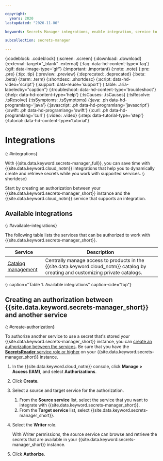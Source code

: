 ```yaml
---

copyright:
  years: 2020
lastupdated: "2020-11-06"

keywords: Secrets Manager integrations, enable integration, service to service, grant access between services

subcollection: secrets-manager

---
```


{:codeblock: .codeblock}
{:screen: .screen}
{:download: .download}
{:external: target="_blank" .external}
{:faq: data-hd-content-type='faq'}
{:gif: data-image-type='gif'}
{:important: .important}
{:note: .note}
{:pre: .pre}
{:tip: .tip}
{:preview: .preview}
{:deprecated: .deprecated}
{:beta: .beta}
{:term: .term}
{:shortdesc: .shortdesc}
{:script: data-hd-video='script'}
{:support: data-reuse='support'}
{:table: .aria-labeledby="caption"}
{:troubleshoot: data-hd-content-type='troubleshoot'}
{:help: data-hd-content-type='help'}
{:tsCauses: .tsCauses}
{:tsResolve: .tsResolve}
{:tsSymptoms: .tsSymptoms}
{:java: .ph data-hd-programlang='java'}
{:javascript: .ph data-hd-programlang='javascript'}
{:swift: .ph data-hd-programlang='swift'}
{:curl: .ph data-hd-programlang='curl'}
{:video: .video}
{:step: data-tutorial-type='step'}
{:tutorial: data-hd-content-type='tutorial'}

# Integrations
{: #integrations}

With {{site.data.keyword.secrets-manager_full}}, you can save time with {{site.data.keyword.cloud_notm}} integrations that help you to dynamically create and retrieve secrets while you work with supported services.
{: shortdesc}

Start by creating an authorization between your {{site.data.keyword.secrets-manager_short}} instance and the {{site.data.keyword.cloud_notm}} service that supports an integration. 

## Available integrations
{: #available-integrations}

The following table lists the services that can be authorized to work with {{site.data.keyword.secrets-manager_short}}.

| Service | Description |
| ------------------ | ----------- |
| [Catalog management](/docs/account?topic=account-create-private-catalog) | Centrally manage access to products in the {{site.data.keyword.cloud_notm}} catalog by creating and customizing private catalogs.    |
{: caption="Table 1. Available integrations" caption-side="top"}

## Creating an authorization between {{site.data.keyword.secrets-manager_short}} and another service
{: #create-authorization}

To authorize another service to use a secret that's stored your {{site.data.keyword.secrets-manager_short}} instance, you can [create an authorization between the services](/docs/account?topic=account-serviceauth). Be sure that you have the [**SecretsReader** service role or higher](/docs/secrets-manager?topic=secrets-manager-iam) on your {{site.data.keyword.secrets-manager_short}} instance.

1. In the {{site.data.keyword.cloud_notm}} console, click **Manage > Access (IAM)**, and select **Authorizations**.
2. Click **Create**.
3. Select a source and target service for the authorization.
   
   1. From the **Source service** list, select the service that you want to integrate with {{site.data.keyword.secrets-manager_short}}.
   2. From the **Target service** list, select {{site.data.keyword.secrets-manager_short}}.
4. Select the **Writer** role.

    With Writer permissions, the source service can browse and retrieve the secrets that are available in your {{site.data.keyword.secrets-manager_short}} instance. 
6. Click **Authorize**.

